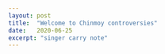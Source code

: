 ```yaml
---
layout: post
title:  "Welcome to Chinmoy controversies"
date:   2020-06-25
excerpt: "singer carry note"
---
```


